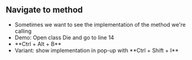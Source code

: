 ##  Navigate to method

- Sometimes we want to see the implementation of the method we're calling
- <!-- .element: class="fragment" --> Demo: Open class Die and go to line 14
- <!-- .element: class="fragment" --> **Ctrl + Alt + B**
- <!-- .element: class="fragment" --> Variant: show implementation in pop-up with **Ctrl + Shift + I**


